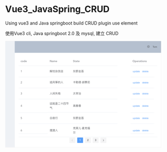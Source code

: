 # Vue3_JavaSpring_CRUD
Using vue3 and Java springboot build CRUD
plugin use element

使用Vue3 cli, Java springboot 2.0 及 mysql, 建立 CRUD

![demo.png](https://github.com/hans0811/Vue3_JavaSpring_CRUD/blob/main/demo.png)

